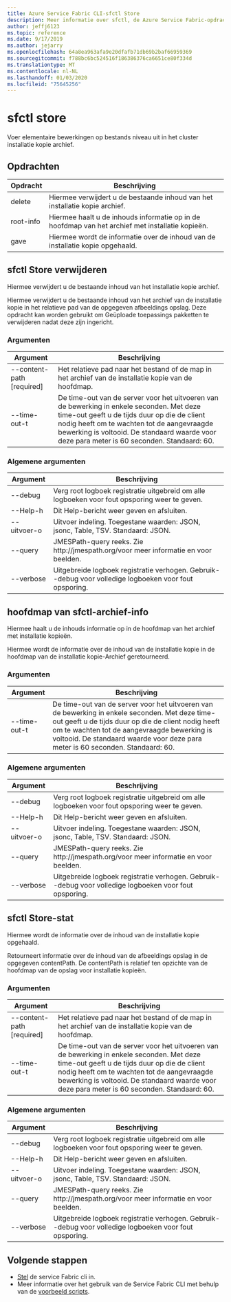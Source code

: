 ```yaml
---
title: Azure Service Fabric CLI-sfctl Store
description: Meer informatie over sfctl, de Azure Service Fabric-opdracht regel interface. Bevat een lijst met opdrachten voor het uitvoeren van bewerkingen op bestands niveau in de Cluster-installatie kopie opslag.
author: jeffj6123
ms.topic: reference
ms.date: 9/17/2019
ms.author: jejarry
ms.openlocfilehash: 64a8ea963afa9e20dfafb71db69b2baf66959369
ms.sourcegitcommit: f788bc6bc524516f186386376ca6651ce80f334d
ms.translationtype: MT
ms.contentlocale: nl-NL
ms.lasthandoff: 01/03/2020
ms.locfileid: "75645256"
---
```

# <a name="sfctl-store"></a>sfctl store
Voer elementaire bewerkingen op bestands niveau uit in het cluster installatie kopie archief.

## <a name="commands"></a>Opdrachten

|Opdracht|Beschrijving|
| --- | --- |
| delete | Hiermee verwijdert u de bestaande inhoud van het installatie kopie archief. |
| root-info | Hiermee haalt u de inhouds informatie op in de hoofdmap van het archief met installatie kopieën. |
| gave | Hiermee wordt de informatie over de inhoud van de installatie kopie opgehaald. |

## <a name="sfctl-store-delete"></a>sfctl Store verwijderen
Hiermee verwijdert u de bestaande inhoud van het installatie kopie archief.

Hiermee verwijdert u de bestaande inhoud van het archief van de installatie kopie in het relatieve pad van de opgegeven afbeeldings opslag. Deze opdracht kan worden gebruikt om Geüploade toepassings pakketten te verwijderen nadat deze zijn ingericht.

### <a name="arguments"></a>Argumenten

|Argument|Beschrijving|
| --- | --- |
| --content-path [required] | Het relatieve pad naar het bestand of de map in het archief van de installatie kopie van de hoofdmap. |
| --time-out-t | De time-out van de server voor het uitvoeren van de bewerking in enkele seconden. Met deze time-out geeft u de tijds duur op die de client nodig heeft om te wachten tot de aangevraagde bewerking is voltooid. De standaard waarde voor deze para meter is 60 seconden.  Standaard\: 60. |

### <a name="global-arguments"></a>Algemene argumenten

|Argument|Beschrijving|
| --- | --- |
| --debug | Verg root logboek registratie uitgebreid om alle logboeken voor fout opsporing weer te geven. |
| --Help-h | Dit Help-bericht weer geven en afsluiten. |
| --uitvoer-o | Uitvoer indeling.  Toegestane waarden\: JSON, jsonc, Table, TSV.  Standaard\: JSON. |
| --query | JMESPath-query reeks. Zie http\://jmespath.org/voor meer informatie en voor beelden. |
| --verbose | Uitgebreide logboek registratie verhogen. Gebruik--debug voor volledige logboeken voor fout opsporing. |

## <a name="sfctl-store-root-info"></a>hoofdmap van sfctl-archief-info
Hiermee haalt u de inhouds informatie op in de hoofdmap van het archief met installatie kopieën.

Hiermee wordt de informatie over de inhoud van de installatie kopie in de hoofdmap van de installatie kopie-Archief geretourneerd.

### <a name="arguments"></a>Argumenten

|Argument|Beschrijving|
| --- | --- |
| --time-out-t | De time-out van de server voor het uitvoeren van de bewerking in enkele seconden. Met deze time-out geeft u de tijds duur op die de client nodig heeft om te wachten tot de aangevraagde bewerking is voltooid. De standaard waarde voor deze para meter is 60 seconden.  Standaard\: 60. |

### <a name="global-arguments"></a>Algemene argumenten

|Argument|Beschrijving|
| --- | --- |
| --debug | Verg root logboek registratie uitgebreid om alle logboeken voor fout opsporing weer te geven. |
| --Help-h | Dit Help-bericht weer geven en afsluiten. |
| --uitvoer-o | Uitvoer indeling.  Toegestane waarden\: JSON, jsonc, Table, TSV.  Standaard\: JSON. |
| --query | JMESPath-query reeks. Zie http\://jmespath.org/voor meer informatie en voor beelden. |
| --verbose | Uitgebreide logboek registratie verhogen. Gebruik--debug voor volledige logboeken voor fout opsporing. |

## <a name="sfctl-store-stat"></a>sfctl Store-stat
Hiermee wordt de informatie over de inhoud van de installatie kopie opgehaald.

Retourneert informatie over de inhoud van de afbeeldings opslag in de opgegeven contentPath. De contentPath is relatief ten opzichte van de hoofdmap van de opslag voor installatie kopieën.

### <a name="arguments"></a>Argumenten

|Argument|Beschrijving|
| --- | --- |
| --content-path [required] | Het relatieve pad naar het bestand of de map in het archief van de installatie kopie van de hoofdmap. |
| --time-out-t | De time-out van de server voor het uitvoeren van de bewerking in enkele seconden. Met deze time-out geeft u de tijds duur op die de client nodig heeft om te wachten tot de aangevraagde bewerking is voltooid. De standaard waarde voor deze para meter is 60 seconden.  Standaard\: 60. |

### <a name="global-arguments"></a>Algemene argumenten

|Argument|Beschrijving|
| --- | --- |
| --debug | Verg root logboek registratie uitgebreid om alle logboeken voor fout opsporing weer te geven. |
| --Help-h | Dit Help-bericht weer geven en afsluiten. |
| --uitvoer-o | Uitvoer indeling.  Toegestane waarden\: JSON, jsonc, Table, TSV.  Standaard\: JSON. |
| --query | JMESPath-query reeks. Zie http\://jmespath.org/voor meer informatie en voor beelden. |
| --verbose | Uitgebreide logboek registratie verhogen. Gebruik--debug voor volledige logboeken voor fout opsporing. |


## <a name="next-steps"></a>Volgende stappen
- [Stel](service-fabric-cli.md) de service Fabric cli in.
- Meer informatie over het gebruik van de Service Fabric CLI met behulp van de [voorbeeld scripts](/azure/service-fabric/scripts/sfctl-upgrade-application).